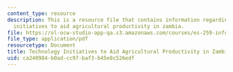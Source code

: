 ```yaml
---
content_type: resource
description: This is a resource file that contains information regarding technology
  initiatives to aid agricultural productivity in zambia.
file: https://ol-ocw-studio-app-qa.s3.amazonaws.com/courses/es-259-information-and-communication-technology-in-africa-spring-2006/ca240984b0adcc97baf3b45e8c526edf_MITES_259S06_dafalla1_3.pdf
file_type: application/pdf
resourcetype: Document
title: Technology Initiatives to Aid Agricultural Productivity in Zambia
uid: ca240984-b0ad-cc97-baf3-b45e8c526edf
---
```

